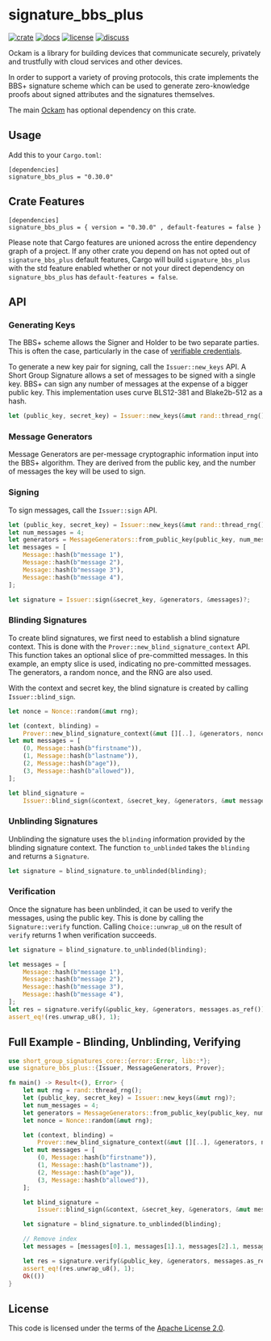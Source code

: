 # signature_bbs_plus

[![crate][crate-image]][crate-link]
[![docs][docs-image]][docs-link]
[![license][license-image]][license-link]
[![discuss][discuss-image]][discuss-link]

Ockam is a library for building devices that communicate securely, privately
and trustfully with cloud services and other devices.

In order to support a variety of proving protocols, this crate implements the BBS+ signature scheme which can be used to generate zero-knowledge proofs about signed attributes and the signatures themselves.

The main [Ockam][main-ockam-crate-link] has optional dependency on this crate.

## Usage

Add this to your `Cargo.toml`:

```
[dependencies]
signature_bbs_plus = "0.30.0"
```

## Crate Features

```
[dependencies]
signature_bbs_plus = { version = "0.30.0" , default-features = false }
```

Please note that Cargo features are unioned across the entire dependency
graph of a project. If any other crate you depend on has not opted out of
`signature_bbs_plus` default features, Cargo will build `signature_bbs_plus` with the std
feature enabled whether or not your direct dependency on `signature_bbs_plus`
has `default-features = false`.

## API

### Generating Keys

The BBS+ scheme allows the Signer and Holder to be two separate parties. This is often the case, particularly in the
case of [verifiable credentials](https://www.w3.org/TR/vc-data-model/).

To generate a new key pair for signing, call the `Issuer::new_keys` API. A Short Group Signature allows a set of messages
to be signed with a single key. BBS+ can sign any number of messages at the expense of a bigger public key. This implementation
uses curve BLS12-381 and Blake2b-512 as a hash.

```rust
let (public_key, secret_key) = Issuer::new_keys(&mut rand::thread_rng())?;
```

### Message Generators

Message Generators are per-message cryptographic information input into the BBS+ algorithm. They are derived from the
public key, and the number of messages the key will be used to sign.

### Signing

To sign messages, call the `Issuer::sign` API.

```rust
let (public_key, secret_key) = Issuer::new_keys(&mut rand::thread_rng())?;
let num_messages = 4;
let generators = MessageGenerators::from_public_key(public_key, num_messages);
let messages = [
    Message::hash(b"message 1"),
    Message::hash(b"message 2"),
    Message::hash(b"message 3"),
    Message::hash(b"message 4"),
];

let signature = Issuer::sign(&secret_key, &generators, &messages)?;
```

### Blinding Signatures

To create blind signatures, we first need to establish a blind signature context. This is done with the `Prover::new_blind_signature_context`
API. This function takes an optional slice of pre-committed messages. In this example, an empty slice is used, indicating
no pre-committed messages. The generators, a random nonce, and the RNG are also used.

With the context and secret key, the blind signature is created by calling `Issuer::blind_sign`.

```rust
let nonce = Nonce::random(&mut rng);

let (context, blinding) =
    Prover::new_blind_signature_context(&mut [][..], &generators, nonce, &mut rng)?;
let mut messages = [
    (0, Message::hash(b"firstname")),
    (1, Message::hash(b"lastname")),
    (2, Message::hash(b"age")),
    (3, Message::hash(b"allowed")),
];

let blind_signature =
    Issuer::blind_sign(&context, &secret_key, &generators, &mut messages[..], nonce)?;
```

### Unblinding Signatures

Unblinding the signature uses the `blinding` information provided by the blinding signature context. The function `to_unblinded`
takes the `blinding` and returns a `Signature`.

```rust
let signature = blind_signature.to_unblinded(blinding);
```

### Verification

Once the signature has been unblinded, it can be used to verify the messages, using the public key. This is done by calling
the `Signature::verify` function. Calling `Choice::unwrap_u8` on the result of `verify` returns 1 when verification succeeds.

```rust
let signature = blind_signature.to_unblinded(blinding);

let messages = [
    Message::hash(b"message 1"),
    Message::hash(b"message 2"),
    Message::hash(b"message 3"),
    Message::hash(b"message 4"),
];
let res = signature.verify(&public_key, &generators, messages.as_ref());
assert_eq!(res.unwrap_u8(), 1);
```

## Full Example - Blinding, Unblinding, Verifying

```rust
use short_group_signatures_core::{error::Error, lib::*};
use signature_bbs_plus::{Issuer, MessageGenerators, Prover};

fn main() -> Result<(), Error> {
    let mut rng = rand::thread_rng();
    let (public_key, secret_key) = Issuer::new_keys(&mut rng)?;
    let num_messages = 4;
    let generators = MessageGenerators::from_public_key(public_key, num_messages);
    let nonce = Nonce::random(&mut rng);

    let (context, blinding) =
        Prover::new_blind_signature_context(&mut [][..], &generators, nonce, &mut rng)?;
    let mut messages = [
        (0, Message::hash(b"firstname")),
        (1, Message::hash(b"lastname")),
        (2, Message::hash(b"age")),
        (3, Message::hash(b"allowed")),
    ];

    let blind_signature =
        Issuer::blind_sign(&context, &secret_key, &generators, &mut messages[..], nonce)?;

    let signature = blind_signature.to_unblinded(blinding);

    // Remove index
    let messages = [messages[0].1, messages[1].1, messages[2].1, messages[3].1];

    let res = signature.verify(&public_key, &generators, messages.as_ref());
    assert_eq!(res.unwrap_u8(), 1);
    Ok(())
}

```

## License

This code is licensed under the terms of the [Apache License 2.0][license-link].

[main-ockam-crate-link]: https://crates.io/crates/ockam
[crate-image]: https://img.shields.io/crates/v/signature_bbs_plus.svg
[crate-link]: https://crates.io/crates/signature_bbs_plus

[docs-image]: https://docs.rs/signature_bbs_plus/badge.svg
[docs-link]: https://docs.rs/signature_bbs_plus

[license-image]: https://img.shields.io/badge/License-Apache%202.0-green.svg
[license-link]: https://github.com/ockam-network/ockam/blob/HEAD/LICENSE

[discuss-image]: https://img.shields.io/badge/Discuss-Github%20Discussions-ff70b4.svg
[discuss-link]: https://github.com/ockam-network/ockam/discussions
